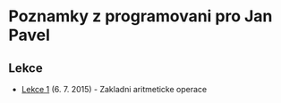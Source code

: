 # Poznamky z programovani pro Jan Pavel

## Lekce

* [Lekce 1](01_150306_zakladni_aritmeticke_operace/index.md) (6. 7. 2015) - Zakladni aritmeticke operace
